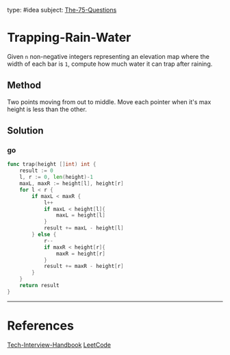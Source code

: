 type: #idea
subject: [The-75-Questions](The-75-Questions.md)
<!-- Subject should be a hub note -->
# Trapping-Rain-Water

Given `n` non-negative integers representing an elevation map where the width of each bar is `1`, compute how much water it can trap after raining.

## Method

Two points moving from out to middle. Move each pointer when it's max height is less than the other.

## Solution

### go

```go
func trap(height []int) int {
	result := 0
	l, r := 0, len(height)-1
	maxL, maxR := height[l], height[r]
	for l < r {
		if maxL < maxR {
			l++
			if maxL < height[l]{
				maxL = height[l]
			}
			result += maxL - height[l]
		} else {
			r--
			if maxR < height[r]{
				maxR = height[r]
			}
			result += maxR - height[r]
		}
	}
	return result
}
```

---
# References
<!-- What references back up this idea -->
[Tech-Interview-Handbook](Tech-Interview-Handbook.md)
[LeetCode](https://leetcode.com/problems/trapping-rain-water/)